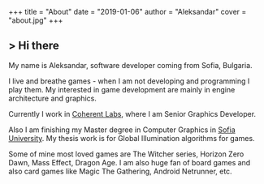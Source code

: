 +++
title = "About"
date = "2019-01-06"
author = "Aleksandar"
cover = "about.jpg"
+++

<h2>> Hi there<span class="logo__cursor" style="width: 3px; height: 1.625rem;"></span></h2>

My name is Aleksandar, software developer coming from Sofia, Bulgaria.

I live and breathe games - when I am not developing and programming I play them.
My interested in game development are mainly in engine architecture and graphics.

Currently I work in [Coherent Labs](https://coherent-labs.com), where I am Senior Graphics Developer. 

Also I am finishing my Master degree in Computer Graphics in [Sofia University](https://www.fmi.uni-sofia.bg/en). My thesis work
is for Global Illumination algorithms for games.

Some of mine most loved games are The Witcher series, Horizon Zero Dawn, Mass Effect, Dragon Age. I am also huge fan of board games and also card games like Magic The Gathering, Android Netrunner, etc. 